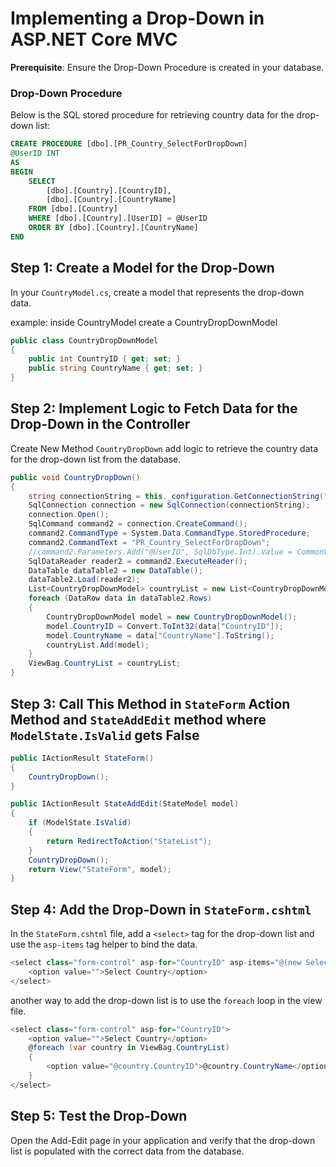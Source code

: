 # Implementing a Drop-Down in ASP.NET Core MVC

**Prerequisite**: Ensure the Drop-Down Procedure is created in your database.

### Drop-Down Procedure

Below is the SQL stored procedure for retrieving country data for the drop-down list:

```sql
CREATE PROCEDURE [dbo].[PR_Country_SelectForDropDown]
@UserID INT
AS
BEGIN
    SELECT 
        [dbo].[Country].[CountryID],
        [dbo].[Country].[CountryName]
    FROM [dbo].[Country]
    WHERE [dbo].[Country].[UserID] = @UserID
    ORDER BY [dbo].[Country].[CountryName]
END
```

## Step 1: Create a Model for the Drop-Down

In your `CountryModel.cs`, create a model that represents the drop-down data.


example: inside CountryModel create a CountryDropDownModel

```csharp
public class CountryDropDownModel
{
    public int CountryID { get; set; }
    public string CountryName { get; set; }
}
```

## Step 2: Implement Logic to Fetch Data for the Drop-Down in the Controller

Create New Method `CountryDropDown` add logic to retrieve the country data for the drop-down list from the database.

```csharp
public void CountryDropDown()
{
    string connectionString = this._configuration.GetConnectionString("ConnectionString");
    SqlConnection connection = new SqlConnection(connectionString);
    connection.Open();
    SqlCommand command2 = connection.CreateCommand();
    command2.CommandType = System.Data.CommandType.StoredProcedure;
    command2.CommandText = "PR_Country_SelectForDropDown";
    //command2.Parameters.Add("@UserID", SqlDbType.Int).Value = CommonVariable.UserID();
    SqlDataReader reader2 = command2.ExecuteReader();
    DataTable dataTable2 = new DataTable();
    dataTable2.Load(reader2);
    List<CountryDropDownModel> countryList = new List<CountryDropDownModel>();
    foreach (DataRow data in dataTable2.Rows)
    {
        CountryDropDownModel model = new CountryDropDownModel();
        model.CountryID = Convert.ToInt32(data["CountryID"]);
        model.CountryName = data["CountryName"].ToString();
        countryList.Add(model);
    }
    ViewBag.CountryList = countryList;
}
```

## Step 3: Call This Method in `StateForm` Action Method and `StateAddEdit` method where `ModelState.IsValid` gets False

```csharp
public IActionResult StateForm()
{
    CountryDropDown();
}
```

```csharp
public IActionResult StateAddEdit(StateModel model)
{
    if (ModelState.IsValid)
    {
        return RedirectToAction("StateList");
    }
    CountryDropDown();
    return View("StateForm", model);
}
```

## Step 4: Add the Drop-Down in `StateForm.cshtml`

In the `StateForm.cshtml` file, add a `<select>` tag for the drop-down list and use the `asp-items` tag helper to bind the data.

```csharp
<select class="form-control" asp-for="CountryID" asp-items="@(new SelectList(ViewBag.CountryList, "CountryID", "CountryName"))">
    <option value="">Select Country</option>
</select>
```

another way to add the drop-down list is to use the `foreach` loop in the view file.

```csharp
<select class="form-control" asp-for="CountryID">
    <option value="">Select Country</option>
    @foreach (var country in ViewBag.CountryList)
    {
        <option value="@country.CountryID">@country.CountryName</option>
    }
</select>
```

## Step 5: Test the Drop-Down

Open the Add-Edit page in your application and verify that the drop-down list is populated with the correct data from the database.
